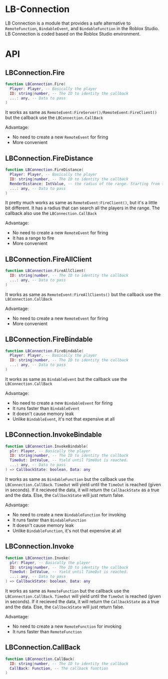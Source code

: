 # LB-Connection
  LB Connection is a module that provides a safe alternative to `RemoteFunction`, `BindableEvent`, and `BindableFunction` in the Roblox Studio. LB Connection is coded based on the Roblox Studio environment.
  
# API
## LBConnection.Fire
```lua
function LBConnection.Fire(
  Player: Player, -- Basically the player
  ID: string|number, -- The ID to identity the callback
  ...: any, -- Data to pass
)
```
It works as same as `RemoteEvent:FireServer()/RemoteEvent:FireClient()` but the callback use the `LBConnection.CallBack`

Advantage:
- No need to create a new `RemoteEvent` for firing
- More convenient

## LBConnection.FireDistance
```lua
function LBConnection.FireDistance(
  Player: Player, -- Basically the player
  ID: string|number, -- The ID to identity the callback
  RenderDistance: IntValue, -- the radius of the range. Starting from the player you passed as the first parameter. Default is 20
  ...: any, -- Data to pass
)
```
It pretty much works as same as `RemoteEvent:FireClient()`, but it's a little bit different. It has a radius that can search all the players in the range. The callback also use the `LBConnection.CallBack`

Advantage:
- No need to create a new `RemoteEvent` for firing
- It has a range to fire
- More convenient

## LBConnection.FireAllClient
```lua
function LBConnection.FireAllClient(
  ID: string|number, -- The ID to identity the callback
  ...: any, -- Data to pass
)
```
It works as same as `RemoteEvent:FireAllClients()` but the callback use the `LBConnection.CallBack`

Advantage:
- No need to create a new `RemoteEvent` for firing
- More convenient

## LBConnection.FireBindable
```lua
function LBConnection.FireBindable(
  Player: Player, -- Basically the player
  ID: string|number, -- The ID to identity the callback
  ...: any, -- Data to pass
)
```
It works as same as `BindableEvent` but the callback use the `LBConnection.CallBack`

Advantage:
- No need to create a new `BindableEvent` for firing
- It runs faster than `BindableEvent`
- It doesn't cause memory leak
- Unlike `BindableEvent`, it's not that expensive at all

## LBConnection.InvokeBindable
```lua
function LBConnection.InvokeBindable(
  plr: Player, -- Basically the player
  ID: string|number, -- The ID to identity the callback
  TimeOut: IntValue, -- Yield until TimeOut is reached.
  ...: any, -- Data to pass
) => CallbackState: boolean, Data: any
```
It works as same as `BindableFunction` but the callback use the `LBConnection.CallBack`. `TimeOut` will yield until the `TimeOut` is reached (given in seconds). If it recieved the data, it will return the `CallbackState` as a true and the data. Else, the `CallbackState` will just return false.

Advantage:
- No need to create a new `BindableFunction` for invoking
- It runs faster than `BindableFunction`
- It doesn't cause memory leak
- Unlike `BindableFunction`, it's not that expensive at all

## LBConnection.Invoke
```lua
function LBConnection.Invoke(
  plr: Player, -- Basically the player
  ID: string|number, -- The ID to identity the callback
  TimeOut: IntValue, -- Yield until TimeOut is reached.
  ...: any, -- Data to pass
) => CallbackState: boolean, Data: any
```
It works as same as `RemoteFunction` but the callback use the `LBConnection.CallBack`. `TimeOut` will yield until the `TimeOut` is reached (given in seconds). If it recieved the data, it will return the `CallbackState` as a true and the data. Else, the `CallbackState` will just return false.

Advantage:
- No need to create a new `RemoteFunction` for invoking
- It runs faster than `RemoteFunction`

## LBConnection.CallBack
```lua
function LBConnection.CallBack(
  ID: string|number, -- The ID to identity the callback
  CallBack: Function, -- The callback function
)
```

